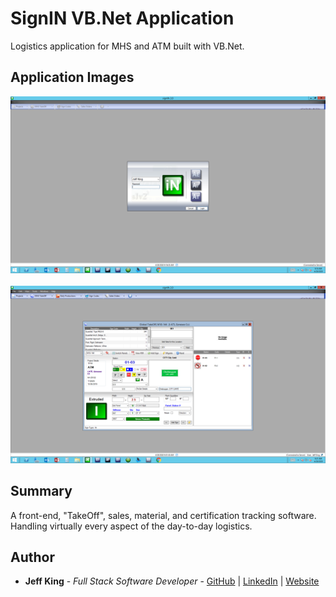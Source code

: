 # SignIN VB.Net Application

Logistics application for MHS and ATM built with VB.Net.

## Application Images
<img src="sIv2_LoginScreen.png"><br>  
<img src="sIv2_GlobalTakeOffScreen.png">  

## Summary

A front-end, "TakeOff", sales, material, and certification tracking software.  Handling virtually every aspect of the day-to-day logistics.

## Author

- **Jeff King** - _Full Stack Software Developer_ - [GitHub](https://github.com/jazfunk) | [LinkedIn](https://www.linkedin.com/in/jeffking222/) | [Website](https://jeff-king.net)
